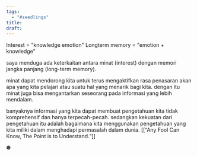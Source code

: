 ```yaml
---
tags:
  - "#seedlings"
title: 
draft:
---
```

Interest = "knowledge emotion"
Longterm memory = "emotion + knowledge"

saya menduga ada keterkaitan antara minat (interest) dengan memori jangka panjang (long-term memory).

minat dapat mendorong kita untuk terus mengaktifkan rasa penasaran akan apa yang kita pelajari atau suatu hal yang menarik bagi kita. dengan itu minat juga bisa mengantarkan seseorang pada informasi yang lebih mendalam. 

banyaknya informasi yang kita dapat membuat pengetahuan kita tidak komprehensif dan hanya terpecah-pecah. sedangkan kekuatan dari pengetahuan itu adalah bagaimana kita menggunakan pengetahuan yang kita miliki dalam menghadapi permasalah dalam dunia. [[“Any Fool Can Know, The Point is to Understand.“]]

	🟤
